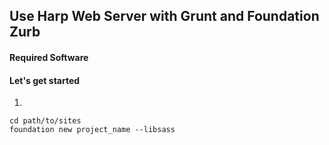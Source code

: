 ## Use Harp Web Server with Grunt and Foundation Zurb

#### Required Software



#### Let's get started

1. 

```
cd path/to/sites
foundation new project_name --libsass
```
